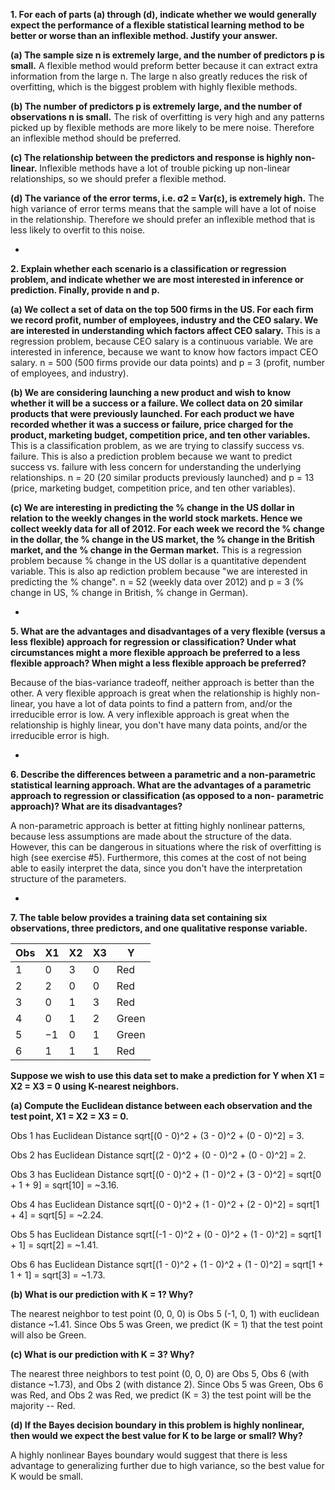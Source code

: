**1. For each of parts (a) through (d), indicate whether we would generally expect the performance of a flexible statistical learning method to be better or worse than an inflexible method. Justify your answer.**

**(a) The sample size n is extremely large, and the number of predictors p is small.**  A flexible method would preform better because it can extract extra information from the large n.  The large n also greatly reduces the risk of overfitting, which is the biggest problem with highly flexible methods.

**(b) The number of predictors p is extremely large, and the number of observations n is small.** The risk of overfitting is very high and any patterns picked up by flexible methods are more likely to be mere noise.  Therefore an inflexible method should be preferred.

**(c) The relationship between the predictors and response is highly non-linear.** Inflexible methods have a lot of trouble picking up non-linear relationships, so we should prefer a flexible method.

**(d) The variance of the error terms, i.e. σ2 = Var(ε), is extremely high.** The high variance of error terms means that the sample will have a lot of noise in the relationship.  Therefore we should prefer an inflexible method that is less likely to overfit to this noise.

-

**2. Explain whether each scenario is a classification or regression problem, and indicate whether we are most interested in inference or prediction. Finally, provide n and p.**

**(a) We collect a set of data on the top 500 firms in the US. For each firm we record profit, number of employees, industry and the CEO salary. We are interested in understanding which factors affect CEO salary.**  This is a regression problem, because CEO salary is a continuous variable.  We are interested in inference, because we want to know how factors impact CEO salary.  n = 500 (500 firms provide our data points) and p = 3 (profit, number of employees, and industry).

**(b) We are considering launching a new product and wish to know whether it will be a success or a failure. We collect data on 20 similar products that were previously launched. For each product we have recorded whether it was a success or failure, price charged for the product, marketing budget, competition price, and ten other variables.**  This is a classification problem, as we are trying to classify success vs. failure.  This is also a prediction problem because we want to predict success vs. failure with less concern for understanding the underlying relationships.  n = 20 (20 similar products previously launched) and p = 13 (price, marketing budget, competition price, and ten other variables).

**(c) We are interesting in predicting the % change in the US dollar in relation to the weekly changes in the world stock markets. Hence we collect weekly data for all of 2012. For each week we record the % change in the dollar, the % change in the US market, the % change in the British market, and the % change in the German market.**  This is a regression problem because % change in the US dollar is a quantitative dependent variable.  This is also ap rediction problem because "we are interested in predicting the % change".  n = 52 (weekly data over 2012) and p = 3 (% change in US, % change in British, % change in German).

-

**5. What are the advantages and disadvantages of a very flexible (versus a less flexible) approach for regression or classification? Under what circumstances might a more flexible approach be preferred to a less flexible approach? When might a less flexible approach be preferred?**

Because of the bias-variance tradeoff, neither approach is better than the other.  A very flexible approach is great when the relationship is highly non-linear, you have a lot of data points to find a pattern from, and/or the irreducible error is low.  A very inflexible approach is great when the relationship is highly linear, you don't have many data points, and/or the irreducible error is high.

-

**6. Describe the differences between a parametric and a non-parametric statistical learning approach. What are the advantages of a parametric approach to regression or classification (as opposed to a non- parametric approach)? What are its disadvantages?**

A non-parametric approach is better at fitting highly nonlinear patterns, because less assumptions are made about the structure of the data.  However, this can be dangerous in situations where the risk of overfitting is high (see exercise #5).  Furthermore, this comes at the cost of not being able to easily interpret the data, since you don't have the interpretation structure of the parameters.

-

**7. The table below provides a training data set containing six observations, three predictors, and one qualitative response variable.**

Obs | X1 | X2 | X3 | Y
--- | -- | -- | -- | -
1 | 0 | 3 | 0 | Red
2 | 2 | 0 | 0 | Red
3 | 0 | 1 | 3 | Red
4 | 0 | 1 | 2 | Green
5 | −1 | 0 | 1 | Green
6 | 1 | 1 | 1 | Red

**Suppose we wish to use this data set to make a prediction for Y when X1 = X2 = X3 = 0 using K-nearest neighbors.**

**(a) Compute the Euclidean distance between each observation and the test point, X1 = X2 = X3 = 0.**

Obs 1 has Euclidean Distance sqrt[(0 - 0)^2 + (3 - 0)^2 + (0 - 0)^2] = 3.

Obs 2 has Euclidean Distance sqrt[(2 - 0)^2 + (0 - 0)^2 + (0 - 0)^2] = 2.

Obs 3 has Euclidean Distance sqrt[(0 - 0)^2 + (1 - 0)^2 + (3 - 0)^2] = sqrt[0 + 1 + 9] = sqrt[10] = ~3.16.

Obs 4 has Euclidean Distance sqrt[(0 - 0)^2 + (1 - 0)^2 + (2 - 0)^2] = sqrt[1 + 4] = sqrt[5] = ~2.24.

Obs 5 has Euclidean Distance sqrt[(-1 - 0)^2 + (0 - 0)^2 + (1 - 0)^2] = sqrt[1 + 1] = sqrt[2] = ~1.41.

Obs 6 has Euclidean Distance sqrt[(1 - 0)^2 + (1 - 0)^2 + (1 - 0)^2] = sqrt[1 + 1 + 1] = sqrt[3] = ~1.73.

**(b) What is our prediction with K = 1? Why?**

The nearest neighbor to test point (0, 0, 0) is Obs 5 (-1, 0, 1) with euclidean distance ~1.41.  Since Obs 5 was Green, we predict (K = 1) that the test point will also be Green.

**(c) What is our prediction with K = 3? Why?**

The nearest three neighbors to test point (0, 0, 0) are Obs 5, Obs 6 (with distance ~1.73), and Obs 2 (with distance 2).  Since Obs 5 was Green, Obs 6 was Red, and Obs 2 was Red, we predict (K = 3) the test point will be the majority -- Red.

**(d) If the Bayes decision boundary in this problem is highly nonlinear, then would we expect the best value for K to be large or small? Why?**

A highly nonlinear Bayes boundary would suggest that there is less advantage to generalizing further due to high variance, so the best value for K would be small.
